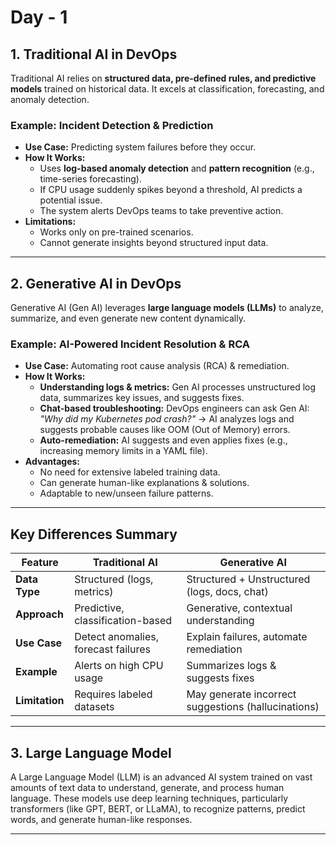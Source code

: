 
# Day - 1 


## 1. Traditional AI in DevOps
Traditional AI relies on **structured data, pre-defined rules, and predictive models** trained on historical data. It excels at classification, forecasting, and anomaly detection.

### Example: Incident Detection & Prediction
- **Use Case:** Predicting system failures before they occur.
- **How It Works:**  
  - Uses **log-based anomaly detection** and **pattern recognition** (e.g., time-series forecasting).  
  - If CPU usage suddenly spikes beyond a threshold, AI predicts a potential issue.  
  - The system alerts DevOps teams to take preventive action.  
- **Limitations:**  
  - Works only on pre-trained scenarios.  
  - Cannot generate insights beyond structured input data.  

---

## 2. Generative AI in DevOps
Generative AI (Gen AI) leverages **large language models (LLMs)** to analyze, summarize, and even generate new content dynamically.

### Example: AI-Powered Incident Resolution & RCA
- **Use Case:** Automating root cause analysis (RCA) & remediation.  
- **How It Works:**  
  - **Understanding logs & metrics:** Gen AI processes unstructured log data, summarizes key issues, and suggests fixes.  
  - **Chat-based troubleshooting:** DevOps engineers can ask Gen AI:  
    _"Why did my Kubernetes pod crash?"_ → AI analyzes logs and suggests probable causes like OOM (Out of Memory) errors.  
  - **Auto-remediation:** AI suggests and even applies fixes (e.g., increasing memory limits in a YAML file).  
- **Advantages:**  
  - No need for extensive labeled training data.  
  - Can generate human-like explanations & solutions.  
  - Adaptable to new/unseen failure patterns.  

---

## Key Differences Summary

| Feature            | Traditional AI                     | Generative AI                     |
|-------------------|--------------------------------|--------------------------------|
| **Data Type**      | Structured (logs, metrics)    | Structured + Unstructured (logs, docs, chat)  |
| **Approach**       | Predictive, classification-based | Generative, contextual understanding |
| **Use Case**       | Detect anomalies, forecast failures | Explain failures, automate remediation |
| **Example**        | Alerts on high CPU usage       | Summarizes logs & suggests fixes |
| **Limitation**     | Requires labeled datasets     | May generate incorrect suggestions (hallucinations) |

---

## 3. Large Language Model
A Large Language Model (LLM) is an advanced AI system trained on vast amounts of text data to understand, generate, and process human language. These models use deep learning techniques, particularly transformers (like GPT, BERT, or LLaMA), to recognize patterns, predict words, and generate human-like responses.

---

